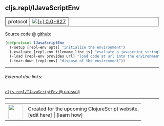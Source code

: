 ## cljs.repl/IJavaScriptEnv



 <table border="1">
<tr>
<td>protocol</td>
<td><a href="https://github.com/cljsinfo/cljs-api-docs/tree/0.0-927"><img valign="middle" alt="[+] 0.0-927" title="Added in 0.0-927" src="https://img.shields.io/badge/+-0.0--927-lightgrey.svg"></a> </td>
</tr>
</table>









Source code @ [github](https://github.com/clojure/clojurescript/blob/r1.7.58/src/main/clojure/cljs/repl.cljc#L106-L110):

```clj
(defprotocol IJavaScriptEnv
  (-setup [repl-env opts] "initialize the environment")
  (-evaluate [repl-env filename line js] "evaluate a javascript string")
  (-load [repl-env provides url] "load code at url into the environment")
  (-tear-down [repl-env] "dispose of the environment"))
```

<!--
Repo - tag - source tree - lines:

 <pre>
clojurescript @ r1.7.58
└── src
    └── main
        └── clojure
            └── cljs
                └── <ins>[repl.cljc:106-110](https://github.com/clojure/clojurescript/blob/r1.7.58/src/main/clojure/cljs/repl.cljc#L106-L110)</ins>
</pre>

-->

---



###### External doc links:

[`cljs.repl/IJavaScriptEnv` @ crossclj](http://crossclj.info/fun/cljs.repl/IJavaScriptEnv.html)<br>

---

 <table>
<tr><td>
<img valign="middle" align="right" width="48px" src="http://i.imgur.com/Hi20huC.png">
</td><td>
Created for the upcoming ClojureScript website.<br>
[edit here] | [learn how]
</td></tr></table>

[edit here]:https://github.com/cljsinfo/cljs-api-docs/blob/master/cljsdoc/cljs.repl/IJavaScriptEnv.cljsdoc
[learn how]:https://github.com/cljsinfo/cljs-api-docs/wiki/cljsdoc-files

<!--

This information was too distracting to show to readers, but I'll leave it
commented here since it is helpful to:

- pretty-print the data used to generate this document
- and show how to retrieve that data



The API data for this symbol:

```clj
{:ns "cljs.repl",
 :name "IJavaScriptEnv",
 :type "protocol",
 :full-name-encode "cljs.repl/IJavaScriptEnv",
 :source {:code "(defprotocol IJavaScriptEnv\n  (-setup [repl-env opts] \"initialize the environment\")\n  (-evaluate [repl-env filename line js] \"evaluate a javascript string\")\n  (-load [repl-env provides url] \"load code at url into the environment\")\n  (-tear-down [repl-env] \"dispose of the environment\"))",
          :title "Source code",
          :repo "clojurescript",
          :tag "r1.7.58",
          :filename "src/main/clojure/cljs/repl.cljc",
          :lines [106 110]},
 :methods [{:name "-setup",
            :signature ["[repl-env opts]"],
            :docstring "initialize the environment"}
           {:name "-evaluate",
            :signature ["[repl-env filename line js]"],
            :docstring "evaluate a javascript string"}
           {:name "-load",
            :signature ["[repl-env provides url]"],
            :docstring "load code at url into the environment"}
           {:name "-tear-down",
            :signature ["[repl-env]"],
            :docstring "dispose of the environment"}],
 :full-name "cljs.repl/IJavaScriptEnv",
 :history [["+" "0.0-927"]]}

```

Retrieve the API data for this symbol:

```clj
;; from Clojure REPL
(require '[clojure.edn :as edn])
(-> (slurp "https://raw.githubusercontent.com/cljsinfo/cljs-api-docs/catalog/cljs-api.edn")
    (edn/read-string)
    (get-in [:symbols "cljs.repl/IJavaScriptEnv"]))
```

-->
